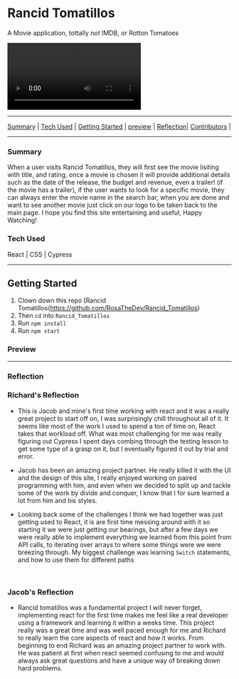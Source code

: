 # Rancid Tomatillos
A Movie application, tottally *not* IMDB, or Rotton Tomatoes


![App Demo](https://github.com/Jayquintana/Rancid_Tomatillos/blob/main/Screen%20Recording%202022-02-16%20at%2011.40.31%20PM.mov)


---

[Summary](#summary) |
[Tech Used](#tech-used) |
[Getting Started](#getting-started) |
[preview](#preview) |
[Reflection](#reflection)|
[Contributors](#contributors) | 

---

### Summary 
When a user visits Rancid Tomatillos, they will first see the movie lisiting with title, and rating, once a movie is chosen it  will provide additional details such as the date of the release, the budget and revenue, even a trailer! (if the movie has a trailer), if the user wants to look for a specific movie, they can always enter the movie name in the search bar, when you are done and want to see another movie just click on our logo to be taken back to the main page. I hope you find this site entertaining and useful, Happy Watching! 

### Tech Used
React | CSS | Cypress

---

## Getting Started
1) Clown down this repo [Rancid Tomatillos(https://github.com/RosaTheDev/Rancid_Tomatillos)
2) Then ```cd``` into ```Rancid_Tomatillos```
3) Run ```npm install```
4) Run ```npm start```

### Preview 

---

### Reflection 

 
  ### Richard's Reflection 
- This is Jacob and mine's first time working with react and it was a really great project to start off on, I was surprisingly chill throughout all of it. It seems like most of the work I used to spend a ton of time on, React takes that workload off. What was most challenging for me was really figuring out Cypress I spent days combing through the testing lesson to get some type of a grasp on it, but I eventually figured it out by trial and error. 

- Jacob has been an amazing project partner. He really killed it with the UI and the design of this site, I really enjoyed working on paired programming with him, and even when we decided to split up and tackle some of the work by divide and conquer, I know that I for sure learned a lot from him and his styles.

- Looking back some of the challenges I think we had together was just getting used to React, it is are first time messing around with it so starting it we were just getting our bearings, but after a few days we were really able to implement everything we learned from this point from API calls, to iterating over arrays to where some things were we were breezing through. My biggest challenge was learning ```Switch``` statements, and how to use them for different paths
<br>

  ### Jacob's Reflection 
  - Rancid tomatillos was a fundamental project I will never forget, implementing react for the first time makes me feel like a real developer using a framework and learning it within a weeks time. This project really was a great time and was well paced enough for me and Richard to really learn the core aspects of react and how it works. From beginning to end Richard was an amazing project partner to work with. He was patient at first when react seemed confusing to me and would always ask great questions and have a unique way of breaking down hard problems.

